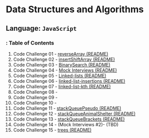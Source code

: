 # Data Structures and Algorithms

## Language: `JavaScript`

### : Table of Contents

1. Code Challenge 01 - [reverseArray (README)](/javascript/array/reverseArray/README.md)
2. Code Challenge 02 - [insertShiftArray (README)](/javascript/array/insertShiftArray/README.md )
3. Code Challenge 03 - [BinarySearch (README)](/javascript/array/binarySearch/README.md)
4. Code Challenge 04 - [Mock Interviews (README)]()
5. Code Challenge 05 - [Linked-lists (README)](/javascript/linkedList/singlyLinkedLists/README.md)
6. Code Challenge 06 - [linked-list-insertions (README)](/linkedLists/linkedListInsertions/README.md)
7. Code Challenge 07 - [linked-list-kth (README)](/javascript/linkedLists/linkedListKth/README.md)
8. Code Challenge 08 - []()
9. Code Challenge 09 - []()
10. Code Challenge 10 - []()
11. Code Challenge 11 - [stackQueuePseudo (README)](/javascript/linkedLists/stackQueuePseudo/README.md)
12. Code Challenge 12 - [stackQueueAnimalShelter (README)](/)
13. Code Challenge 13 - [stackQueueBrackets (README)](/javascript/stacksAndQueues/stackQueueBrackets/README.md)
14. Code Challenge 14 - (Mock Interviews #2)- (TBD)
15. Code Challenge 15 - [trees (README)](/javascript/trees/binaryTreeAndBST/README.md)
